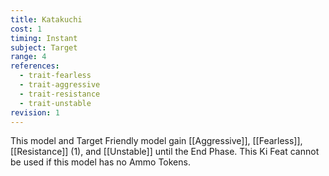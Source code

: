 ```yaml
---
title: Katakuchi
cost: 1
timing: Instant
subject: Target
range: 4
references:
  - trait-fearless
  - trait-aggressive
  - trait-resistance
  - trait-unstable
revision: 1
---
```

This model and Target Friendly model gain [[Aggressive]], [[Fearless]], [[Resistance]] (1), and [[Unstable]] until the End Phase.
This Ki Feat cannot be used if this model has no Ammo Tokens.